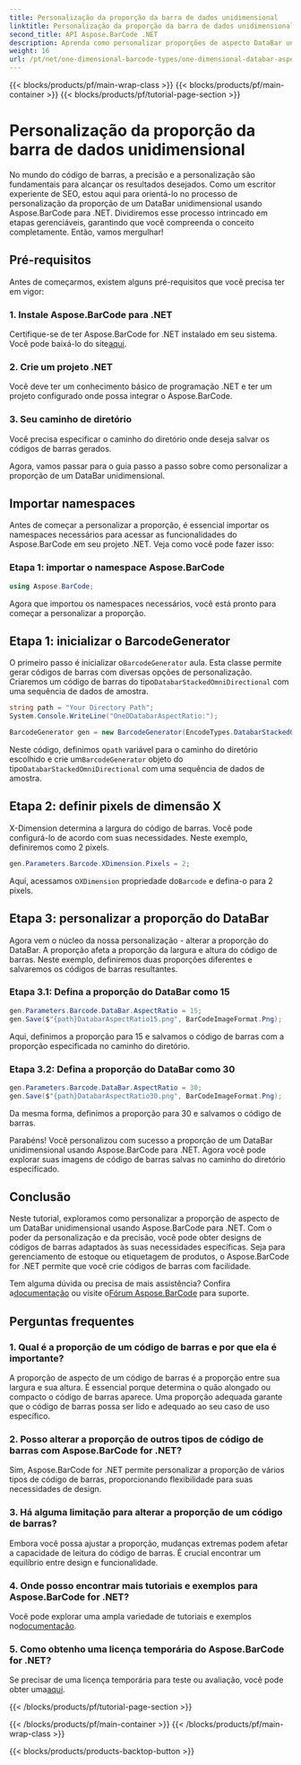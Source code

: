 ```yaml
---
title: Personalização da proporção da barra de dados unidimensional
linktitle: Personalização da proporção da barra de dados unidimensional
second_title: API Aspose.BarCode .NET
description: Aprenda como personalizar proporções de aspecto DataBar unidimensional em .NET usando Aspose.BarCode. Melhore a precisão e o design do código de barras.
weight: 16
url: /pt/net/one-dimensional-barcode-types/one-dimensional-databar-aspect-ratio-customization/
---
```


{{< blocks/products/pf/main-wrap-class >}}
{{< blocks/products/pf/main-container >}}
{{< blocks/products/pf/tutorial-page-section >}}

# Personalização da proporção da barra de dados unidimensional


No mundo do código de barras, a precisão e a personalização são fundamentais para alcançar os resultados desejados. Como um escritor experiente de SEO, estou aqui para orientá-lo no processo de personalização da proporção de um DataBar unidimensional usando Aspose.BarCode para .NET. Dividiremos esse processo intrincado em etapas gerenciáveis, garantindo que você compreenda o conceito completamente. Então, vamos mergulhar!

## Pré-requisitos

Antes de começarmos, existem alguns pré-requisitos que você precisa ter em vigor:

### 1. Instale Aspose.BarCode para .NET

 Certifique-se de ter Aspose.BarCode for .NET instalado em seu sistema. Você pode baixá-lo do site[aqui](https://releases.aspose.com/barcode/net/).

### 2. Crie um projeto .NET

Você deve ter um conhecimento básico de programação .NET e ter um projeto configurado onde possa integrar o Aspose.BarCode.

### 3. Seu caminho de diretório

Você precisa especificar o caminho do diretório onde deseja salvar os códigos de barras gerados.

Agora, vamos passar para o guia passo a passo sobre como personalizar a proporção de um DataBar unidimensional.

## Importar namespaces

Antes de começar a personalizar a proporção, é essencial importar os namespaces necessários para acessar as funcionalidades do Aspose.BarCode em seu projeto .NET. Veja como você pode fazer isso:

### Etapa 1: importar o namespace Aspose.BarCode

```csharp
using Aspose.BarCode;
```

Agora que importou os namespaces necessários, você está pronto para começar a personalizar a proporção.

## Etapa 1: inicializar o BarcodeGenerator

 O primeiro passo é inicializar o`BarcodeGenerator` aula. Esta classe permite gerar códigos de barras com diversas opções de personalização. Criaremos um código de barras do tipo`DatabarStackedOmniDirectional` com uma sequência de dados de amostra.

```csharp
string path = "Your Directory Path";
System.Console.WriteLine("OneDDatabarAspectRatio:");

BarcodeGenerator gen = new BarcodeGenerator(EncodeTypes.DatabarStackedOmniDirectional, "(01)12345678901231");
```

 Neste código, definimos o`path` variável para o caminho do diretório escolhido e crie um`BarcodeGenerator` objeto do tipo`DatabarStackedOmniDirectional` com uma sequência de dados de amostra.

## Etapa 2: definir pixels de dimensão X

X-Dimension determina a largura do código de barras. Você pode configurá-lo de acordo com suas necessidades. Neste exemplo, definiremos como 2 pixels.

```csharp
gen.Parameters.Barcode.XDimension.Pixels = 2;
```

 Aqui, acessamos o`XDimension` propriedade do`Barcode` e defina-o para 2 pixels.

## Etapa 3: personalizar a proporção do DataBar

Agora vem o núcleo da nossa personalização - alterar a proporção do DataBar. A proporção afeta a proporção da largura e altura do código de barras. Neste exemplo, definiremos duas proporções diferentes e salvaremos os códigos de barras resultantes.

### Etapa 3.1: Defina a proporção do DataBar como 15

```csharp
gen.Parameters.Barcode.DataBar.AspectRatio = 15;
gen.Save($"{path}DatabarAspectRatio15.png", BarCodeImageFormat.Png);
```

Aqui, definimos a proporção para 15 e salvamos o código de barras com a proporção especificada no caminho do diretório.

### Etapa 3.2: Defina a proporção do DataBar como 30

```csharp
gen.Parameters.Barcode.DataBar.AspectRatio = 30;
gen.Save($"{path}DatabarAspectRatio30.png", BarCodeImageFormat.Png);
```

Da mesma forma, definimos a proporção para 30 e salvamos o código de barras.

Parabéns! Você personalizou com sucesso a proporção de um DataBar unidimensional usando Aspose.BarCode para .NET. Agora você pode explorar suas imagens de código de barras salvas no caminho do diretório especificado.

## Conclusão

Neste tutorial, exploramos como personalizar a proporção de aspecto de um DataBar unidimensional usando Aspose.BarCode para .NET. Com o poder da personalização e da precisão, você pode obter designs de códigos de barras adaptados às suas necessidades específicas. Seja para gerenciamento de estoque ou etiquetagem de produtos, o Aspose.BarCode for .NET permite que você crie códigos de barras com facilidade.

 Tem alguma dúvida ou precisa de mais assistência? Confira a[documentação](https://reference.aspose.com/barcode/net/) ou visite o[Fórum Aspose.BarCode](https://forum.aspose.com/c/barcode/13) para suporte.

## Perguntas frequentes

### 1. Qual é a proporção de um código de barras e por que ela é importante?

A proporção de aspecto de um código de barras é a proporção entre sua largura e sua altura. É essencial porque determina o quão alongado ou compacto o código de barras aparece. Uma proporção adequada garante que o código de barras possa ser lido e adequado ao seu caso de uso específico.

### 2. Posso alterar a proporção de outros tipos de código de barras com Aspose.BarCode for .NET?

Sim, Aspose.BarCode for .NET permite personalizar a proporção de vários tipos de código de barras, proporcionando flexibilidade para suas necessidades de design.

### 3. Há alguma limitação para alterar a proporção de um código de barras?

Embora você possa ajustar a proporção, mudanças extremas podem afetar a capacidade de leitura do código de barras. É crucial encontrar um equilíbrio entre design e funcionalidade.

### 4. Onde posso encontrar mais tutoriais e exemplos para Aspose.BarCode for .NET?

 Você pode explorar uma ampla variedade de tutoriais e exemplos no[documentação](https://reference.aspose.com/barcode/net/).

### 5. Como obtenho uma licença temporária do Aspose.BarCode for .NET?

 Se precisar de uma licença temporária para teste ou avaliação, você pode obter uma[aqui](https://purchase.aspose.com/temporary-license/).



{{< /blocks/products/pf/tutorial-page-section >}}

{{< /blocks/products/pf/main-container >}}
{{< /blocks/products/pf/main-wrap-class >}}

{{< blocks/products/products-backtop-button >}}
